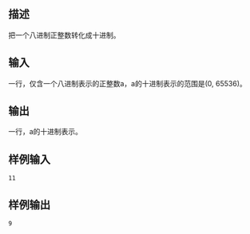 ## 描述


把一个八进制正整数转化成十进制。

## 输入


一行，仅含一个八进制表示的正整数a，a的十进制表示的范围是(0, 65536)。

## 输出


一行，a的十进制表示。

## 样例输入


```
11
```


## 样例输出


```
9
```


